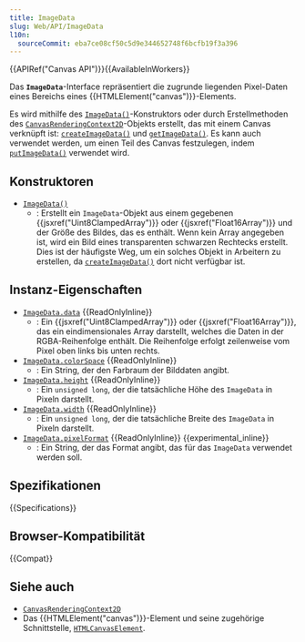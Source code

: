 ```yaml
---
title: ImageData
slug: Web/API/ImageData
l10n:
  sourceCommit: eba7ce08cf50c5d9e344652748f6bcfb19f3a396
---
```


{{APIRef("Canvas API")}}{{AvailableInWorkers}}

Das **`ImageData`**-Interface repräsentiert die zugrunde liegenden Pixel-Daten eines Bereichs eines {{HTMLElement("canvas")}}-Elements.

Es wird mithilfe des [`ImageData()`](/de/docs/Web/API/ImageData/ImageData)-Konstruktors oder durch Erstellmethoden des [`CanvasRenderingContext2D`](/de/docs/Web/API/CanvasRenderingContext2D)-Objekts erstellt, das mit einem Canvas verknüpft ist: [`createImageData()`](/de/docs/Web/API/CanvasRenderingContext2D/createImageData) und [`getImageData()`](/de/docs/Web/API/CanvasRenderingContext2D/getImageData). Es kann auch verwendet werden, um einen Teil des Canvas festzulegen, indem [`putImageData()`](/de/docs/Web/API/CanvasRenderingContext2D/putImageData) verwendet wird.

## Konstruktoren

- [`ImageData()`](/de/docs/Web/API/ImageData/ImageData)
  - : Erstellt ein `ImageData`-Objekt aus einem gegebenen {{jsxref("Uint8ClampedArray")}} oder {{jsxref("Float16Array")}} und der Größe des Bildes, das es enthält. Wenn kein Array angegeben ist, wird ein Bild eines transparenten schwarzen Rechtecks erstellt. Dies ist der häufigste Weg, um ein solches Objekt in Arbeitern zu erstellen, da [`createImageData()`](/de/docs/Web/API/CanvasRenderingContext2D/createImageData) dort nicht verfügbar ist.

## Instanz-Eigenschaften

- [`ImageData.data`](/de/docs/Web/API/ImageData/data) {{ReadOnlyInline}}
  - : Ein {{jsxref("Uint8ClampedArray")}} oder {{jsxref("Float16Array")}}, das ein eindimensionales Array darstellt, welches die Daten in der RGBA-Reihenfolge enthält. Die Reihenfolge erfolgt zeilenweise vom Pixel oben links bis unten rechts.
- [`ImageData.colorSpace`](/de/docs/Web/API/ImageData/colorSpace) {{ReadOnlyInline}}
  - : Ein String, der den Farbraum der Bilddaten angibt.
- [`ImageData.height`](/de/docs/Web/API/ImageData/height) {{ReadOnlyInline}}
  - : Ein `unsigned long`, der die tatsächliche Höhe des `ImageData` in Pixeln darstellt.
- [`ImageData.width`](/de/docs/Web/API/ImageData/width) {{ReadOnlyInline}}
  - : Ein `unsigned long`, der die tatsächliche Breite des `ImageData` in Pixeln darstellt.
- [`ImageData.pixelFormat`](/de/docs/Web/API/ImageData/pixelFormat) {{ReadOnlyInline}} {{experimental_inline}}
  - : Ein String, der das Format angibt, das für das `ImageData` verwendet werden soll.

## Spezifikationen

{{Specifications}}

## Browser-Kompatibilität

{{Compat}}

## Siehe auch

- [`CanvasRenderingContext2D`](/de/docs/Web/API/CanvasRenderingContext2D)
- Das {{HTMLElement("canvas")}}-Element und seine zugehörige Schnittstelle, [`HTMLCanvasElement`](/de/docs/Web/API/HTMLCanvasElement).
